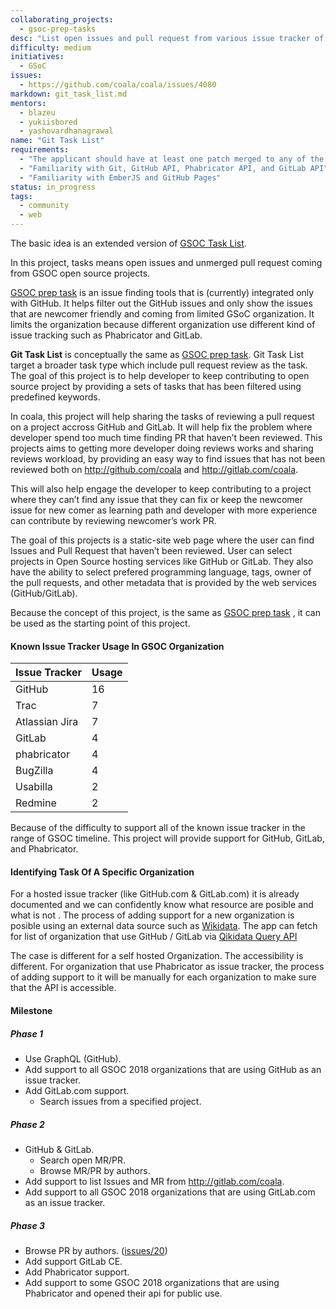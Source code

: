 ```yaml
---
collaborating_projects:
  - gsoc-prep-tasks
desc: "List open issues and pull request from various issue tracker of a specified organization."
difficulty: medium
initiatives:
  - GSoC
issues:
  - https://github.com/coala/coala/issues/4080
markdown: git_task_list.md
mentors:
  - blazeu
  - yukiisbored
  - yashovardhanagrawal
name: "Git Task List"
requirements:
  - "The applicant should have at least one patch merged to any of the coala repositories."
  - "Familiarity with Git, GitHub API, Phabricator API, and GitLab API"
  - "Familiarity with EmberJS and GitHub Pages"
status: in_progress
tags:
  - community
  - web
---
```

The basic idea is an extended version of [GSOC Task List](http://github.com/summerofcode/gsoc-prep-tasks).

In this project, tasks means open issues and unmerged pull request coming from
GSOC open source projects.

[GSOC prep task](http://summerofcode.github.io/gsoc-prep-tasks) is an issue
finding tools that is (currently) integrated only with GitHub. It helps filter
out the GitHub issues and only show the issues that are newcomer friendly and
coming from limited GSoC organization. It limits the organization because
different organization use different kind of issue tracking such as Phabricator
and GitLab.

**Git Task List** is conceptually the same as [GSOC prep task](http://summerofcode.github.io/gsoc-prep-tasks).
Git Task List target a broader task type which include pull request review as
the task. The goal of this project is to help developer to keep contributing to
open source project by providing a sets of tasks that has been filtered using
predefined keywords.

In coala, this project will help sharing the tasks of reviewing a pull request
on a project accross GitHub and GitLab. It will help fix the problem where
developer spend too much time finding PR that haven’t been reviewed. This
projects aims to getting more developer doing reviews works and sharing reviews
workload, by providing an easy way to find issues that has not been reviewed
both on http://github.com/coala and http://gitlab.com/coala.

This will also help engage the developer to keep contributing to a project where
they can’t find any issue that they can fix or keep the newcomer issue for new
comer as learning path and developer with more experience can contribute by
reviewing newcomer’s work PR.

The goal of this projects is a static-site web page where the user
can find Issues and Pull Request that haven’t been reviewed. User can select
projects in Open Source hosting services like GitHub or GitLab. They also have
the ability to select prefered programming language, tags, owner of the pull
requests, and other metadata that is provided by the web services
(GitHub/GitLab).

Because the concept of this project, is the same as [GSOC prep task](http://summerofcode.github.io/gsoc-prep-tasks)
, it can be used as the starting point of this project.

#### Known Issue Tracker Usage In GSOC Organization

Issue Tracker | Usage
--- | ---
GitHub | 16
Trac | 7
Atlassian Jira | 7
GitLab | 4
phabricator | 4
BugZilla | 4
Usabilla | 2
Redmine | 2

Because of the difficulty to support all of the known issue tracker in the range
of GSOC timeline. This project will provide support for GitHub, GitLab, and
Phabricator.

#### Identifying Task Of A Specific Organization

For a hosted issue tracker (like GitHub.com & GitLab.com) it is already
documented and we can confidently know what resource are posible and what is not
. The process of adding support for a new organization is posible using an
external data source such as [Wikidata](http://wikidata.org). The app can fetch
for list of organization that use GitHub / GitLab via [Qikidata Query API](https://query.wikidata.org/)

The case is different for a self hosted Organization. The accessibility is
different. For organization that use Phabricator as issue tracker, the process
of adding support to it will be manually for each organization to make sure that
the API is accessible.

#### Milestone

##### Phase 1
- Use GraphQL (GitHub).
- Add support to all GSOC 2018 organizations that are using GitHub as an issue
  tracker.
- Add GitLab.com support.
  - Search issues from a specified project.

##### Phase 2
- GitHub & GitLab.
  - Search open MR/PR.
  - Browse MR/PR by authors.
- Add support to list Issues and MR from http://gitlab.com/coala.
- Add support to all GSOC 2018 organizations that are using GitLab.com as an
  issue tracker.

##### Phase 3
- Browse PR by authors. ([issues/20](https://github.com/summerofcode/gsoc-prep-tasks/issues/20))
- Add support GitLab CE.
- Add Phabricator support.
- Add support to some GSOC 2018 organizations that are using Phabricator and
  opened their api for public use.
